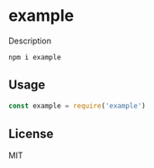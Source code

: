 # example

Description

```
npm i example
```

## Usage

```js
const example = require('example')
```

## License

MIT
